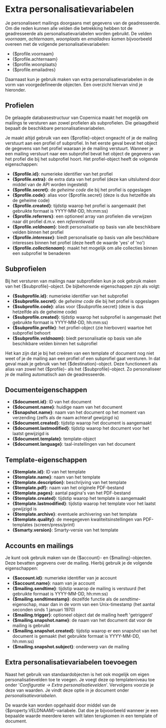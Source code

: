 # Extra personalisatievariabelen

Je personaliseert mailings doorgaans met gegevens van de geadresseerde.
Om die reden kunnen alle velden die betrekking hebben tot de geadresseerde als personalisatievariabelen worden gebruikt. De velden *voornaam*, *achternaam*, *woonplaats* en *emailadres* komen bijvoorbeeld overeen met de volgende personalisatievariabelen:

* {$profile.voornaam}
* {$profile.achternaam}
* {$profile.woonplaats}
* {$profile.emailadres}

Daarnaast kun je gebruik maken van extra personalisatievariabelen in de vorm van voorgedefineerde objecten. Een
overzicht hiervan vind je hieronder.

## Profielen

De gelaagde databasestructuur van Copernica maakt het mogelijk om mailings te versturen aan zowel profielen als subprofielen. Die gelaagdheid
bepaalt de beschikbare personalisatievariabelen. 

Je maakt altijd gebruik van een {$profile}-object ongeacht of je de mailing verstuurt aan een profiel of subprofiel. In het eerste geval bevat het object de gegevens van het profiel waaraan je de mailing verstuurt. Wanneer je een mailing verstuurt naar een subprofiel bevat het object de gegevens van het profiel die bij het subprofiel hoort. Het profiel-object heeft de volgende eigenschappen:

* **{$profile.id}**: numerieke identifier van het profiel
* **{$profile.extra}**: de extra data van het profiel (deze kan uitsluitend door middel van de API worden ingesteld)
* **{$profile.secret}**: de *geheime code* die bij het profiel is opgeslagen
* **{$profile.code}**: alias voor {$profile.secret} (deze is dus hetzelfde als de geheime code)
* **{$profile.created}**: tijdstip waarop het profiel is aangemaakt (het gebruikte formaat is YYYY-MM-DD, hh:mm:ss)
* **{$profile.referrers}**: een optioneel array van profielen die verwijzen naar dit profiel d.m.v. een *referentieveld*
* **{$profile.*veldnaam*}**: biedt personalisatie op basis van alle beschikbare velden binnen het profiel
* **{$profile.*interesse*}**: biedt personalisatie op basis van alle beschikbare interesses binnen het profiel (deze heeft de waarde 'yes' of 'no')
* **{$profile.*collectienaam*}**: maakt het mogelijk om alle collecties binnen een subprofiel te benaderen

## Subprofielen 

Bij het versturen van mailings naar subprofielen kun je ook gebruik maken van het {$subprofile}-object. De bijbehorende eigenschappen zijn als volgt:

* **{$subprofile.id}**: numerieke identifier van het subprofiel
* **{$subprofile.secret}**: de *geheime code* die bij het profiel is opgeslagen
* **{$subprofile.code}**: alias voor {$subprofile.secret} (deze is dus hetzelfde als de geheime code)
* **{$subprofile.created}**: tijdstip waarop het subprofiel is aangemaakt (het gebruikte formaat is YYYY-MM-DD, hh:mm:ss)
* **{$subprofile.profile}**: het profiel-object (zie hierboven) waartoe het subprofiel behoort
* **{$subprofile.*veldnaam*}**: biedt personalisatie op basis van alle beschikbare velden binnen het subprofiel

Het kan zijn dat je bij het creëren van een template of document nog niet weet of je de mailing aan een profiel of een subprofiel gaat versturen. In dat geval maak je gebruik van het {$destination}-object. Deze functioneert als alias van zowel het {$profile}- als het {$subprofile}-object. Zo personaliseer je de mailing automatisch aan de geadresseerde.

## Documenteigenschappen

* **{$document.id}**: ID van het document
* **{$document.name}**: huidige naam van het document
* **{$snapshot.name}**: naam van het document op het moment van verzending (zelfs als de naam achteraf gewijzigd is)
* **{$document.created}**: tijdstip waarop het document is aangemaakt
* **{$document.lastmodified}**: tijdstip waarop het document voor het laatst gewijzigd is
* **{$document.template}**: template-object
* **{$document.language}**: taal-instellingen van het document

## Template-eigenschappen

* **{$template.id}**: ID van het template
* **{$template.name}**: naam van het template
* **{$template.description}**: beschrijving van het template
* **{$template.pdf}**: naam van het originele PDF-bestand
* **{$template.pages}**: aantal pagina's van het PDF-bestand
* **{$template.created}**: tijdstip waarop het template is aangemaakt
* **{$template.lastmodified}**: tijdstip waarop het template voor het laatst gewijzigd is
* **{$template.archive}**: eventuele archivering van het template
* **{$template.quality}**: de meegegeven kwaliteitsinstellingen van PDF-templates (screen/press/print)
* **{$smarty.version}**: Smarty-versie van het template

## Accounts en mailings

Je kunt ook gebruik maken van de {$account}- en {$mailing}-objecten. Deze bevatten gegevens over de mailing. Hierbij gebruik je de volgende eigenschappen:

* **{$account.id}**: numerieke identifier van je account
* **{$account.name}**: naam van je account
* **{$mailing.sendtime}**: tijdstip waarop de mailing is verstuurd (het gebruikte formaat is YYYY-MM-DD, hh:mm:ss)
* **{$mailing.sendtimestamp}**: dezelfde functie als de *sendtime*-eigenschap, maar dan in de vorm van een Unix-timestamp (het aantal seconden sinds 1 januari 1970)
* **{$mailing.trigger}**: optioneel object dat de mailing heeft 'getriggerd'
* **{$mailing.snapshot.name}**: de naam van het document dat voor de mailing is gebruikt
* **{$mailing.snapshot.created}**: tijdstip waarop er een snapshot van het document is gemaakt (het gebruikte formaat is YYYY-MM-DD, hh:mm:ss)
* **{$mailing.snapshot.subject}**: onderwerp van de mailing

## Extra personalisatievariabelen toevoegen

Naast het gebruik van standaardobjecten is het ook mogelijk om eigen personalisatievelden toe te voegen. Je voegt deze op templateniveau toe onder '*Configuratie -> Extra personalisatievelden*'. Vervolgens voorzie je deze van waarden. Je vindt deze optie in je document onder *personalisatievariabelen*. 

De waarde kan worden opgehaald door middel van de {$property.VELDNAAM}-variabele. Dat doe je bijvoorbeeld wanneer je een bepaalde waarde meerdere keren wilt laten terugkomen in een template of document.
